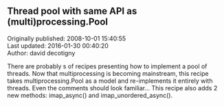## Thread pool with same API as (multi)processing.Pool  
Originally published: 2008-10-01 15:40:55  
Last updated: 2016-01-30 00:40:20  
Author: david decotigny  
  
There are probably <write your guess here>s of recipes presenting how to implement a pool of threads. Now that multiprocessing is becoming mainstream, this recipe takes multiprocessing.Pool as a model and re-implements it entirely with threads. Even the comments should look familiar... This recipe also adds 2 new methods: imap_async() and imap_unordered_async().